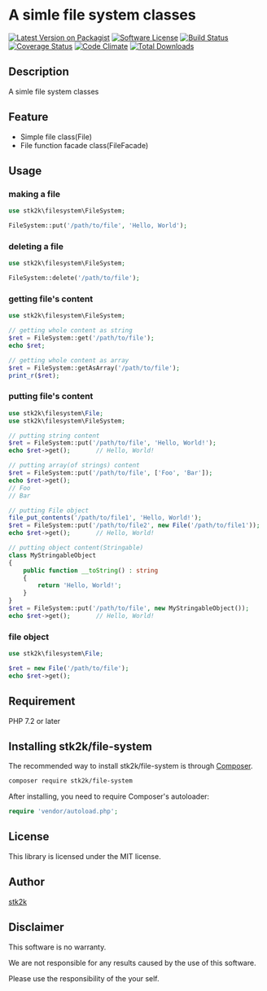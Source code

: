A simle file system classes
=======================

[![Latest Version on Packagist](https://img.shields.io/packagist/v/stk2k/file-system.svg?style=flat-square)](https://packagist.org/packages/stk2k/file-system)
[![Software License](https://img.shields.io/badge/license-MIT-brightgreen.svg?style=flat-square)](LICENSE.md)
[![Build Status](https://travis-ci.org/stk2k/file-system.svg?branch=master)](https://travis-ci.org/stk2k/file-system)
[![Coverage Status](https://coveralls.io/repos/github/stk2k/file-system/badge.svg?branch=master)](https://coveralls.io/github/stk2k/file-system?branch=master)
[![Code Climate](https://codeclimate.com/github/stk2k/file-system/badges/gpa.svg)](https://codeclimate.com/github/stk2k/file-system)
[![Total Downloads](https://img.shields.io/packagist/dt/stk2k/file-system.svg?style=flat-square)](https://packagist.org/packages/stk2k/file-system)

## Description

A simle file system classes


## Feature

- Simple file class(File)
- File function facade class(FileFacade)

## Usage

### making a file

```php
use stk2k\filesystem\FileSystem;

FileSystem::put('/path/to/file', 'Hello, World');
```

### deleting a file

```php
use stk2k\filesystem\FileSystem;

FileSystem::delete('/path/to/file');
```

### getting file's content

```php
use stk2k\filesystem\FileSystem;

// getting whole content as string
$ret = FileSystem::get('/path/to/file');
echo $ret;

// getting whole content as array
$ret = FileSystem::getAsArray('/path/to/file');
print_r($ret);
```

### putting file's content

```php
use stk2k\filesystem\File;
use stk2k\filesystem\FileSystem;

// putting string content
$ret = FileSystem::put('/path/to/file', 'Hello, World!');
echo $ret->get();       // Hello, World!

// putting array(of strings) content
$ret = FileSystem::put('/path/to/file', ['Foo', 'Bar']);
echo $ret->get();
// Foo
// Bar

// putting File object
file_put_contents('/path/to/file1', 'Hello, World!');
$ret = FileSystem::put('/path/to/file2', new File('/path/to/file1'));
echo $ret->get();       // Hello, World!

// putting object content(Stringable)
class MyStringableObject
{
    public function __toString() : string
    {
        return 'Hello, World!';
    }
}
$ret = FileSystem::put('/path/to/file', new MyStringableObject());
echo $ret->get();       // Hello, World!

```

### file object

```php
use stk2k\filesystem\File;

$ret = new File('/path/to/file');
echo $ret->get();
```



## Requirement

PHP 7.2 or later

## Installing stk2k/file-system

The recommended way to install stk2k/file-system is through
[Composer](http://getcomposer.org).

```bash
composer require stk2k/file-system
```

After installing, you need to require Composer's autoloader:

```php
require 'vendor/autoload.php';
```

## License
This library is licensed under the MIT license.

## Author

[stk2k](https://github.com/stk2k)

## Disclaimer

This software is no warranty.

We are not responsible for any results caused by the use of this software.

Please use the responsibility of the your self.
